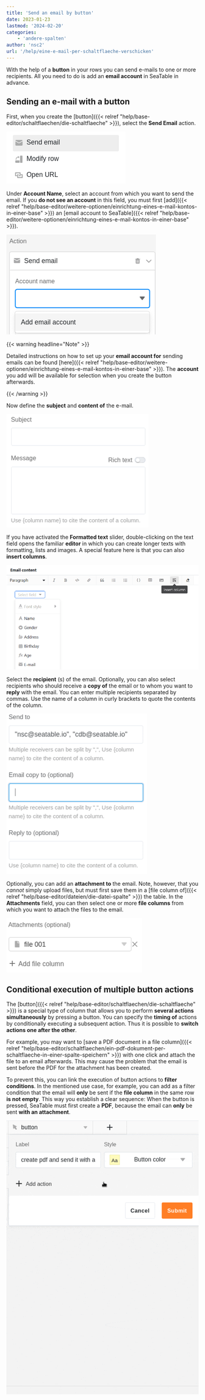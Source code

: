 ```yaml
---
title: 'Send an email by button'
date: 2023-01-23
lastmod: '2024-02-20'
categories:
    - 'andere-spalten'
author: 'nsc2'
url: '/help/eine-e-mail-per-schaltflaeche-verschicken'
---
```


With the help of a **button** in your rows you can send e-mails to one or more recipients. All you need to do is add an **email account** in SeaTable in advance.

## Sending an e-mail with a button

First, when you create the [button]({{< relref "help/base-editor/schaltflaechen/die-schaltflaeche" >}}), select the **Send Email** action.

![Selection of the action "Send e-mail](images/send-email-action.png)

Under **Account Name**, select an account from which you want to send the email. If you **do not see an account** in this field, you must first [add]({{< relref "help/base-editor/weitere-optionen/einrichtung-eines-e-mail-kontos-in-einer-base" >}}) an [email account to SeaTable]({{< relref "help/base-editor/weitere-optionen/einrichtung-eines-e-mail-kontos-in-einer-base" >}}).

![If you do not see an email account, you must first add an email account to SeaTable](images/add-email-account.png)

{{< warning  headline="Note" >}}

Detailed instructions on how to set up your **email account for** sending emails can be found [here]({{< relref "help/base-editor/weitere-optionen/einrichtung-eines-e-mail-kontos-in-einer-base" >}}). The **account** you add will be available for selection when you create the button afterwards.

{{< /warning >}}

Now define the **subject** and **content of** the e-mail.

![Set the subject and content of the email](images/subject-and-message.png)

If you have activated the **Formatted text** slider, double-clicking on the text field opens the familiar **editor** in which you can create longer texts with formatting, lists and images. A special feature here is that you can also **insert columns**.

![Insert columns in e-mail texts](images/Spalten-in-E-Mail-Texte-einfuegen.png)

Select the **recipient** (s) of the email. Optionally, you can also select recipients who should receive a **copy of** the email or to whom you want to **reply** with the email. You can enter multiple recipients separated by commas. Use the name of a column in curly brackets to quote the contents of the column.

![Specify the recipient(s) of the email. Optionally, you can also select recipients who should receive a copy of the email or to whom you want to reply with the email.](images/send-to-copy-to-reply-to.png)

Optionally, you can add an **attachment to** the email. Note, however, that you _cannot_ simply upload files, but must first save them in a [file column of]({{< relref "help/base-editor/dateien/die-datei-spalte" >}}) the table. In the **Attachments** field, you can then select one or more **file columns** from which you want to attach the files to the email.

![Files that you have added to a file column of your spreadsheet can be used as attachments to the e-mail](images/file-001.png)

## Conditional execution of multiple button actions

The [button]({{< relref "help/base-editor/schaltflaechen/die-schaltflaeche" >}}) is a special type of column that allows you to perform **several actions simultaneously** by pressing a button. You can specify the **timing of** actions by conditionally executing a subsequent action. Thus it is possible to **switch actions one after the other**.

For example, you may want to [save a PDF document in a file column]({{< relref "help/base-editor/schaltflaechen/ein-pdf-dokument-per-schaltflaeche-in-einer-spalte-speichern" >}}) with one click and attach the file to an email afterwards. This may cause the problem that the email is sent before the PDF for the attachment has been created.

To prevent this, you can link the execution of button actions to **filter conditions**. In the mentioned use case, for example, you can add as a filter condition that the email will **only** be sent if the **file column** in the same row **is not empty**. This way you establish a clear sequence: When the button is pressed, SeaTable must first create a **PDF**, because the email can **only** be sent **with an attachment**.

![](images/send-email-via-button-with-conditions-1.gif)
